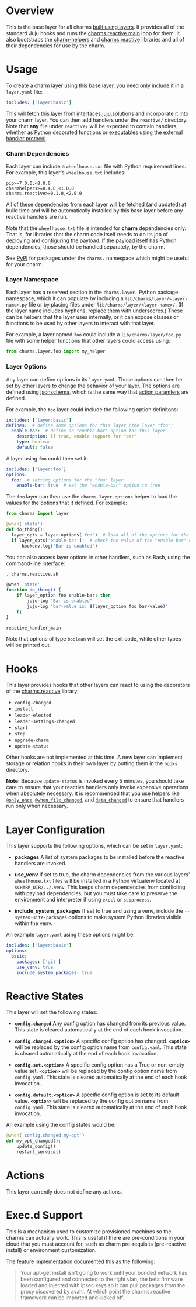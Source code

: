 # Overview

This is the base layer for all charms [built using layers][building].  It
provides all of the standard Juju hooks and runs the
[charms.reactive.main][charms.reactive] loop for them.  It also bootstraps the
[charm-helpers][] and [charms.reactive][] libraries and all of their
dependencies for use by the charm.

# Usage

To create a charm layer using this base layer, you need only include it in
a `layer.yaml` file:

```yaml
includes: ['layer:basic']
```

This will fetch this layer from [interfaces.juju.solutions][] and incorporate
it into your charm layer.  You can then add handlers under the `reactive/`
directory.  Note that **any** file under `reactive/` will be expected to
contain handlers, whether as Python decorated functions or [executables][non-python]
using the [external handler protocol][].

### Charm Dependencies

Each layer can include a `wheelhouse.txt` file with Python requirement lines.
For example, this layer's `wheelhouse.txt` includes:

```
pip>=7.0.0,<8.0.0
charmhelpers>=0.4.0,<1.0.0
charms.reactive>=0.1.0,<2.0.0
```

All of these dependencies from each layer will be fetched (and updated) at build
time and will be automatically installed by this base layer before any reactive
handlers are run.

Note that the `wheelhouse.txt` file is intended for **charm** dependencies only.
That is, for libraries that the charm code itself needs to do its job of deploying
and configuring the payload.  If the payload itself has Python dependencies, those
should be handled separately, by the charm.

See [PyPI][pypi charms.X] for packages under the `charms.` namespace which might
be useful for your charm.

### Layer Namespace

Each layer has a reserved section in the `charms.layer.` Python package namespace,
which it can populate by including a `lib/charms/layer/<layer-name>.py` file or
by placing files under `lib/charms/layer/<layer-name>/`.  (If the layer name
includes hyphens, replace them with underscores.)  These can be helpers that the
layer uses internally, or it can expose classes or functions to be used by other
layers to interact with that layer.

For example, a layer named `foo` could include a `lib/charms/layer/foo.py` file
with some helper functions that other layers could access using:

```python
from charms.layer.foo import my_helper
```

### Layer Options

Any layer can define options in its `layer.yaml`.  Those options can then be set
by other layers to change the behavior of your layer.  The options are defined
using [jsonschema][], which is the same way that [action paramters][] are defined.

For example, the `foo` layer could include the following option definitons:

```yaml
includes: ['layer:basic']
defines:  # define some options for this layer (the layer "foo")
  enable-bar:  # define an "enable-bar" option for this layer
    description: If true, enable support for "bar".
    type: boolean
    default: false
```

A layer using `foo` could then set it:

```yaml
includes: ['layer:foo']
options:
  foo:  # setting options for the "foo" layer
    enable-bar: true  # set the "enable-bar" option to true
```

The `foo` layer can then use the `charms.layer.options` helper to load the values
for the options that it defined.  For example:

```python
from charms import layer

@when('state')
def do_thing():
  layer_opts = layer.options('foo')  # load all of the options for the "foo" layer
  if layer_opts['enable-bar']:  # check the value of the "enable-bar" option
      hookenv.log("Bar is enabled")
```

You can also access layer options in other handlers, such as Bash, using
the command-line interface:

```bash
. charms.reactive.sh

@when 'state'
function do_thing() {
    if layer_option foo enable-bar; then
        juju-log "Bar is enabled"
        juju-log "bar-value is: $(layer_option foo bar-value)"
    fi
}

reactive_handler_main
```

Note that options of type `boolean` will set the exit code, while other types
will be printed out.

# Hooks

This layer provides hooks that other layers can react to using the decorators
of the [charms.reactive][] library:

  * `config-changed`
  * `install`
  * `leader-elected`
  * `leader-settings-changed`
  * `start`
  * `stop`
  * `upgrade-charm`
  * `update-status`

Other hooks are not implemented at this time. A new layer can implement storage
or relation hooks in their own layer by putting them in the `hooks` directory.

**Note:** Because `update-status` is invoked every 5 minutes, you should take
care to ensure that your reactive handlers only invoke expensive operations
when absolutely necessary.  It is recommended that you use helpers like
[`@only_once`][], [`@when_file_changed`][], and [`data_changed`][] to ensure
that handlers run only when necessary.

# Layer Configuration

This layer supports the following options, which can be set in `layer.yaml`:

  * **packages**  A list of system packages to be installed before the reactive
    handlers are invoked.

  * **use_venv**  If set to true, the charm dependencies from the various
    layers' `wheelhouse.txt` files will be installed in a Python virtualenv
    located at `$CHARM_DIR/../.venv`.  This keeps charm dependencies from
    conflicting with payload dependencies, but you must take care to preserve
    the environment and interpreter if using `execl` or `subprocess`.

  * **include_system_packages**  If set to true and using a venv, include
    the `--system-site-packages` options to make system Python libraries
    visible within the venv.

An example `layer.yaml` using these options might be:

```yaml
includes: ['layer:basic']
options:
  basic:
    packages: ['git']
    use_venv: true
    include_system_packages: true
```


# Reactive States

This layer will set the following states:

  * **`config.changed`**  Any config option has changed from its previous value.
    This state is cleared automatically at the end of each hook invocation.

  * **`config.changed.<option>`** A specific config option has changed.
    **`<option>`** will be replaced by the config option name from `config.yaml`.
    This state is cleared automatically at the end of each hook invocation.

  * **`config.set.<option>`** A specific config option has a True or non-empty
    value set.  **`<option>`** will be replaced by the config option name from
    `config.yaml`.  This state is cleared automatically at the end of each hook
    invocation.

  * **`config.default.<option>`** A specific config option is set to its
    default value.  **`<option>`** will be replaced by the config option name
    from `config.yaml`.  This state is cleared automatically at the end of
    each hook invocation.

An example using the config states would be:

```python
@when('config.changed.my-opt')
def my_opt_changed():
    update_config()
    restart_service()
```


# Actions

This layer currently does not define any actions.

# Exec.d Support

This is a mechanism used to customize provisioned machines so the charms can
actually work. This is useful if there are pre-conditions in your cloud that
you must account for, such as charm pre-requisits (pre-reactive install) or
environment customization.

The feature implementation documented this as the following:

> Your apt-get install isn't going to work until your bonded
network has been configured and connected to the right vlan, the beta firmware 
loaded and injected with ipsec keys so it can pull packages from the proxy
discovered by avahi. At which point the charms.reactive framework can be
imported and kicked off.



[building]: https://jujucharms.com/docs/devel/authors-charm-building
[charm-helpers]: https://pythonhosted.org/charmhelpers/
[charms.reactive]: https://pythonhosted.org/charms.reactive/
[interfaces.juju.solutions]: http://interfaces.juju.solutions/
[non-python]: https://pythonhosted.org/charms.reactive/#non-python-reactive-handlers
[external handler protocol]: https://pythonhosted.org/charms.reactive/charms.reactive.bus.html#charms.reactive.bus.ExternalHandler
[jsonschema]: http://json-schema.org/
[action paramters]: https://jujucharms.com/docs/stable/authors-charm-actions
[pypi charms.X]: https://pypi.python.org/pypi?%3Aaction=search&term=charms.&submit=search
[`@only_once`]: https://pythonhosted.org/charms.reactive/charms.reactive.decorators.html#charms.reactive.decorators.only_once
[`@when_file_changed`]: https://pythonhosted.org/charms.reactive/charms.reactive.decorators.html#charms.reactive.decorators.when_file_changed
[`data_changed`]: https://pythonhosted.org/charms.reactive/charms.reactive.helpers.html#charms.reactive.helpers.data_changed
